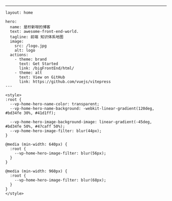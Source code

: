   ---
    layout: home

    hero:
      name: 是柠新呀的博客
      text: awesome-front-end-world.
      tagline: 前端 知识体系地图
      image:
        src: /logo.jpg
        alt: logo
      actions:
        - theme: brand
          text: Get Started
          link: /bigFrontEnd/html/
        - theme: alt
          text: View on GitHub
          link: https://github.com/vuejs/vitepress
    ---

    <style>
    :root {
      --vp-home-hero-name-color: transparent;
      --vp-home-hero-name-background: -webkit-linear-gradient(120deg, #bd34fe 30%, #41d1ff);

      --vp-home-hero-image-background-image: linear-gradient(-45deg, #bd34fe 50%, #47caff 50%);
      --vp-home-hero-image-filter: blur(44px);
    }

    @media (min-width: 640px) {
      :root {
        --vp-home-hero-image-filter: blur(56px);
      }
    }

    @media (min-width: 960px) {
      :root {
        --vp-home-hero-image-filter: blur(68px);
      }
    }
    </style>

